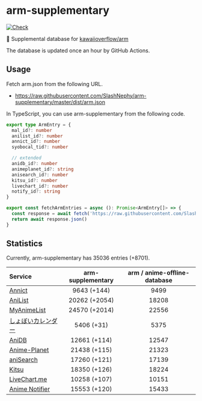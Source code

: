 # arm-supplementary

[![Check](https://github.com/SlashNephy/arm-supplementary/actions/workflows/check-node.yml/badge.svg)](https://github.com/SlashNephy/arm-supplementary/actions/workflows/check-node.yml)

💊 Supplemental database for [kawaiioverflow/arm](https://github.com/kawaiioverflow/arm)

The database is updated once an hour by GitHub Actions.

## Usage

Fetch arm.json from the following URL.

- https://raw.githubusercontent.com/SlashNephy/arm-supplementary/master/dist/arm.json

In TypeScript, you can use arm-supplementary from the following code.

```TypeScript
export type ArmEntry = {
  mal_id?: number
  anilist_id?: number
  annict_id?: number
  syobocal_tid?: number

  // extended
  anidb_id?: number
  animeplanet_id?: string
  anisearch_id?: number
  kitsu_id?: number
  livechart_id?: number
  notify_id?: string
}

export const fetchArmEntries = async (): Promise<ArmEntry[]> => {
  const response = await fetch('https://raw.githubusercontent.com/SlashNephy/arm-supplementary/master/dist/arm.json')
  return await response.json()
}
```

## Statistics

Currently, arm-supplementary has 35036 entries (+8701).

| Service                                     | arm-supplementary | arm / anime-offline-database |
| :------------------------------------------ | :---------------: | :--------------------------: |
| [Annict](https://annict.com)                |    9643 (+144)    |             9499             |
| [AniList](https://anilist.co)               |   20262 (+2054)   |            18208             |
| [MyAnimeList](https://myanimelist.net)      |   24570 (+2014)   |            22556             |
| [しょぼいカレンダー](https://cal.syoboi.jp) |    5406 (+31)     |             5375             |
| [AniDB](https://anidb.net)                  |   12661 (+114)    |            12547             |
| [Anime-Planet](https://anime-planet.com)    |   21438 (+115)    |            21323             |
| [aniSearch](https://anisearch.com)          |   17260 (+121)    |            17139             |
| [Kitsu](https://kitsu.io)                   |   18350 (+126)    |            18224             |
| [LiveChart.me](https://livechart.me)        |   10258 (+107)    |            10151             |
| [Anime Notifier](https://notify.moe)        |   15553 (+120)    |            15433             |
